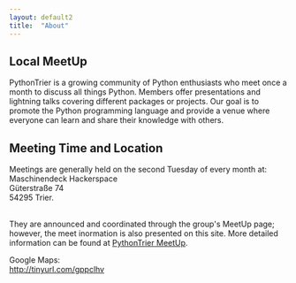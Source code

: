 ```yaml
---
layout: default2
title:  "About"
---
```


## Local MeetUp

PythonTrier is a growing community of Python enthusiasts who meet once a month to discuss all things Python. Members offer presentations and lightning talks covering different packages or projects. Our goal is to promote the Python programming language and provide a venue where everyone can learn and share their knowledge with others.

## Meeting Time and Location

Meetings are generally held on the second Tuesday of every month at:
Maschinendeck Hackerspace<br/>
Güterstraße 74<br/>
54295 Trier.<br/><br/>

They are announced and coordinated through the group's MeetUp page; however, the meet inormation is also presented on this site. More detailed information can be found at [PythonTrier MeetUp](https://www.meetup.com/PythonTrier/).

Google Maps:<br/>
<a href="http://tinyurl.com/gppclhv">http://tinyurl.com/gppclhv</a>

<script type="text/javascript" src="//maps.google.com/maps/api/js?sensor=false&key=AIzaSyBrCzVx0B-6wf5eJRPiQxGLFFmMal__f_o"></script>

<div style="overflow:hidden;height:500px;max-width:600px;width:100%;">
  <div id="gmap_canvas" style="height:500px;max-width:600px;width:100%;">
    <style>#gmap_canvas img{max-width:none!important;background:none!important}</style>
  </div>
</div>

<script type="text/javascript">
  function init_map() {
    var myOptions = {zoom:14,center:new google.maps.LatLng(49.75809,6.6560799999999745),mapTypeId: google.maps.MapTypeId.ROADMAP};
    var map = new google.maps.Map(document.getElementById("gmap_canvas"), myOptions);
    var marker = new google.maps.Marker({map: map,position: new google.maps.LatLng(49.75809, 6.6560799999999745)});
    var infowindow = new google.maps.InfoWindow({content:"<b>Maschinendeck</b><br/>G&uuml;terstra&szlig;e 74<br/>54295 Trier" });
    google.maps.event.addListener(marker, "click", function(){infowindow.open(map,marker);});
  }

  google.maps.event.addDomListener(window, 'load', init_map);
</script>
